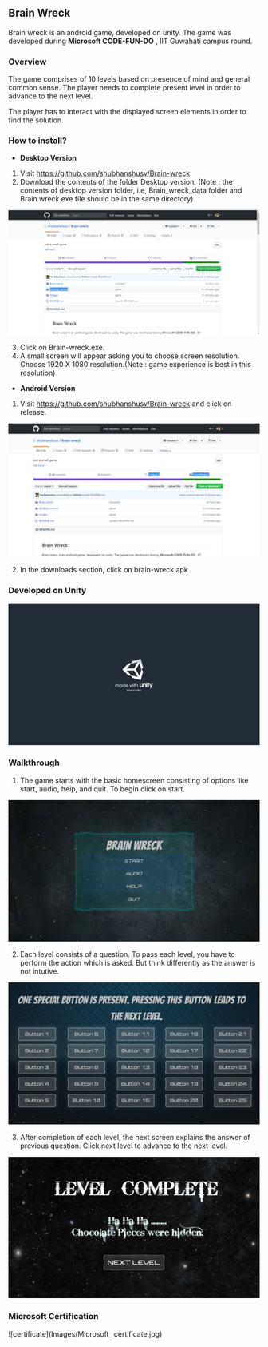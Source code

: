 ## Brain Wreck

Brain wreck is an android game, developed on unity. The game was developed during **Microsoft CODE-FUN-DO** , IIT Guwahati campus round.

### Overview

The game comprises of 10 levels based on presence of mind and general common sense. The player needs to complete present level in order to advance to the next level. 

The player has to interact with the displayed screen elements in order to find the solution.

### How to install?

- **Desktop Version**
1. Visit https://github.com/shubhanshusv/Brain-wreck
2. Download the contents of the folder Desktop version. (Note : the contents of desktop version folder, i.e, Brain_wreck_data folder and Brain wreck.exe file should be in the same directory)

![desk](Images/desk.jpg)

3. Click on Brain-wreck.exe.
4. A small screen will appear asking you to choose screen resolution. Choose 1920 X 1080 resolution.(Note : game experience is best in this resolution)

- **Android Version**
1. Visit https://github.com/shubhanshusv/Brain-wreck and click on release.

![android](Images/android.jpg)

2. In the downloads section, click on brain-wreck.apk

### Developed on Unity

![unity](Images/unity.jpg)

### Walkthrough

1. The game starts with the basic homescreen consisting of options like start, audio, help, and quit. To begin click on start.

![start](Images/start.jpg)

2. Each level consists of a question. To pass each level, you have to perform the action which is asked.
   But think differently as the answer is not intutive.

![level](Images/level.jpg)

3. After completion of each level, the next screen explains the answer of previous question. Click next level to advance to the next level.

![level_comp](Images/level_comp.jpg)

### Microsoft Certification

![certificate](Images/Microsoft_ certificate.jpg)

